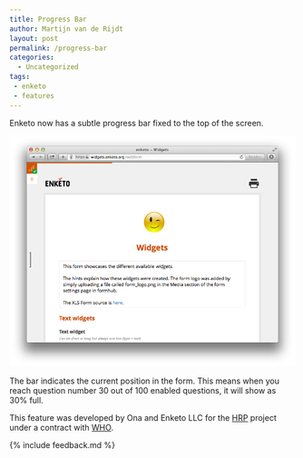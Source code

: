 ```yaml
---
title: Progress Bar
author: Martijn van de Rijdt
layout: post
permalink: /progress-bar
categories:
  - Uncategorized
tags:
 - enketo
 - features
---
```


Enketo now has a subtle progress bar fixed to the top of the screen. 

![Progress Bar](../files/2014/03/progress-bar.png "Progress Bar")

The bar indicates the current position in the form. This means when you reach question number 30 out of 100 enabled questions, it will show as 30% full. 

This feature was developed by Ona and Enketo LLC for the [HRP](http://www.who.int/reproductivehealth/topics/mhealth/en/) project under a contract with [WHO](http://who.int). 

{% include feedback.md %}
